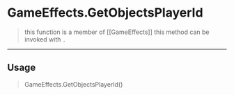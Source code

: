# GameEffects.GetObjectsPlayerId
> this function is a member of [[GameEffects]]
> this method can be invoked with `.`
-----
## Usage
> GameEffects.GetObjectsPlayerId()
